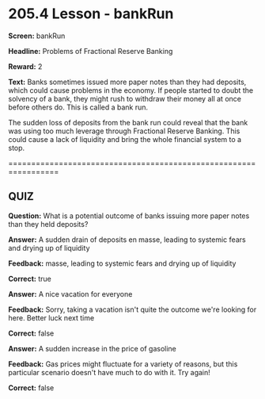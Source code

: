 # 205.4 Lesson - bankRun

**Screen:** bankRun

**Headline:** Problems of Fractional Reserve Banking

**Reward:** 2

**Text:** Banks sometimes issued more paper notes than they had deposits, which could cause problems in the economy. If people started to doubt the solvency of a bank, they might rush to withdraw their money all at once before others do. This is called a bank run.

The sudden loss of deposits from the bank run could reveal that the bank was using too much leverage through Fractional Reserve Banking. This could cause a lack of liquidity and bring the whole financial system to a stop.

\=================================================================

## QUIZ

**Question:** What is a potential outcome of banks issuing more paper notes than they held deposits?

**Answer:** A sudden drain of deposits en masse, leading to systemic fears and drying up of liquidity

**Feedback:** masse, leading to systemic fears and drying up of liquidity

**Correct:** true

**Answer:** A nice vacation for everyone

**Feedback:** Sorry, taking a vacation isn't quite the outcome we're looking for here. Better luck next time

**Correct:** false

**Answer:** A sudden increase in the price of gasoline

**Feedback:** Gas prices might fluctuate for a variety of reasons, but this particular scenario doesn't have much to do with it. Try again!

**Correct:** false

<figure><img src="../.gitbook/assets/205-04.png" alt=""><figcaption></figcaption></figure>
